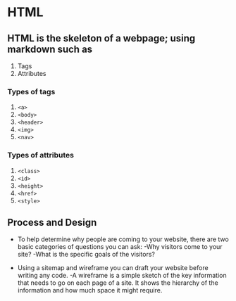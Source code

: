 # HTML

##  HTML is the skeleton of a webpage; using markdown such as 
1. Tags
1. Attributes 

### Types of tags
1. `<a>`
1. `<body>`
1. `<header>`
1. `<img>`
1. `<nav>`


### Types of attributes
1. `<class>`
1. `<id>`
1. `<height>`
1. `<href>`
1. `<style>`

## Process and Design

* To help determine why people are coming to your website, there are two basic categories of questions you can ask:
 -Why visitors come to your site?
  -What is the specific goals of the visitors?

* Using a sitemap and wireframe you can draft your website before writing any code.
 -A wireframe is a simple sketch of the key information that needs to go on each page of a site.
It shows the hierarchy of the information and how much space it might require.


